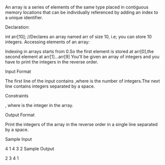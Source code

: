 An array is a series of elements of the same type placed in contiguous memory locations that can be individually referenced by adding an index to a unique identifier.

Declaration:

int arr[10]; //Declares an array named arr of size 10, i.e; you can store 10 integers.
Accessing elements of an array:

Indexing in arrays starts from 0.So the first element is stored at arr[0],the second element at arr[1]...arr[9]
You'll be given an array of  integers and you have to print the integers in the reverse order.

Input Format

The first line of the input contains ,where  is the number of integers.The next line contains  integers separated by a space.

Constraints


, where  is the  integer in the array.

Output Format

Print the  integers of the array in the reverse order in a single line separated by a space.

Sample Input

4
1 4 3 2
Sample Output

2 3 4 1
